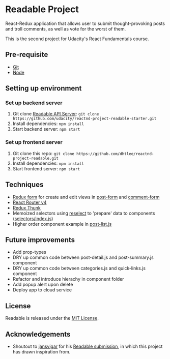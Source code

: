 # Readable Project
React-Redux application that allows user to submit thought-provoking posts and troll comments, as well as vote for the worst of them.

This is the second project for Udacity's React Fundamentals course.

## Pre-requisite
- [Git](https://git-scm.com)
- [Node](https://nodejs.org)

## Setting up environment
### Set up backend server
1. Git clone [Readable API Server](https://github.com/udacity/reactnd-project-readable-starter): `git clone https://github.com/udacity/reactnd-project-readable-starter.git`
1. Install dependencies: `npm install`
1. Start backend server: `npm start`

### Set up frontend server
1. Git clone this repo: `git clone https://github.com/dhtlee/reactnd-project-readable.git`
1. Install dependencies: `npm install`
1. Start frontend server: `npm start`

## Techniques
* [Redux form](https://github.com/erikras/redux-form) for create and edit views in [post-form](https://github.com/dhtlee/reactnd-project-readable/blob/master/src/components/post-form.js) and [comment-form](https://github.com/dhtlee/reactnd-project-readable/blob/master/src/components/comment-form.js)
* [React Router v4](https://github.com/ReactTraining/react-router)
* [Redux Thunk](https://github.com/gaearon/redux-thunk)
* Memoized selectors using [reselect](https://github.com/reactjs/reselect) to 'prepare' data to components ([selectors/index.js](https://github.com/dhtlee/reactnd-project-readable/blob/master/src/selectors/index.js))
* Higher order component example in [post-list.js](https://github.com/dhtlee/reactnd-project-readable/blob/master/src/components/post-list.js)

## Future improvements
* Add prop-types
* DRY up common code between post-detail.js and post-summary.js component
* DRY up common code between categories.js and quick-links.js component
* Refactor and introduce hierachy in component folder
* Add popup alert upon delete
* Deploy app to cloud service

## License
Readable is released under the [MIT License](https://opensource.org/licenses/MIT).

## Acknowledgements
* Shoutout to [jansvigar](https://github.com/jansvigar) for his [Readable submission](https://github.com/jansvigar/reactnd-project-readable), in which this project has drawn inspiration from.